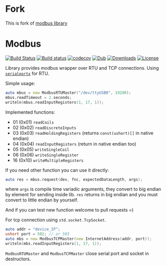 # Fork

This is fork of [modbus library](https://github.com/deviator/modbus)

# Modbus

[![Build Status](https://travis-ci.org/deviator/modbusx.svg?branch=master)](https://travis-ci.org/deviator/modbus)
[![Build status](https://ci.appveyor.com/api/projects/status/pv75pbe12ho8ndwd?svg=true)](https://ci.appveyor.com/project/deviator/modbus)
[![codecov](https://codecov.io/gh/deviator/modbus/branch/master/graph/badge.svg)](https://codecov.io/gh/deviator/modbus)
[![Dub](https://img.shields.io/dub/v/modbusx.svg)](http://code.dlang.org/packages/modbus)
[![Downloads](https://img.shields.io/dub/dt/modbusx.svg)](http://code.dlang.org/packages/modbus)
[![License](https://img.shields.io/dub/l/modbusx.svg)](http://code.dlang.org/packages/modbus)

Library provides modbus wrapper over RTU and TCP connections.
Using [`serialportx`](https://github.com/deviator/serialportx) for RTU.

Simple usage:

```d
auto mbus = new ModbusRTUMaster("/dev/ttyUSB0", 19200);
mbus.readTimeout = 2.seconds;
writeln(mbus.readInputRegisters(1, 17, 1));
```

Implemented functions:

* 01 (0x01) `readCoils`
* 02 (0x02) `readDiscreteInputs`
* 03 (0x03) `readHoldingRegisters` (returns `const(ushort)[]` in native endian)
* 04 (0x04) `readInputRegisters` (return in native endian too)
* 05 (0x05) `writeSingleCoil`
* 06 (0x06) `writeSingleRegister`
* 16 (0x10) `writeMultipleRegisters`

If you need other function you can use it directly:

```d
auto res = mbus.request(dev, fnc, expectedDataLength, args);
```

where `args` is compile time variadic arguments, they convert
to big endian by element for sending inside lib. `res` returns
in big endian and you must convert to little endian by yourself.

And if you can test new function welcome to pull requests =)

For tcp connection using `std.socket.TcpSocket`.

```d
auto addr = "device_IP";
ushort port = 502; // or 503
auto mbs = new ModbusTCPMaster(new InternetAddress(addr, port));
writeln(mbs.readInputRegisters(1, 17, 1));
```

`ModbusRTUMaster` and `ModbusTCPMaster` close serial port and
socket in destructors.